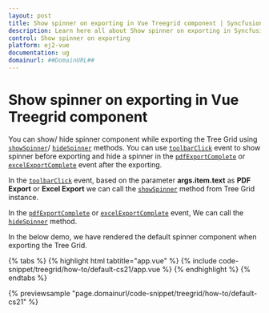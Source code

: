 ```yaml
---
layout: post
title: Show spinner on exporting in Vue Treegrid component | Syncfusion
description: Learn here all about Show spinner on exporting in Syncfusion Vue Treegrid component of Syncfusion Essential JS 2 and more.
control: Show spinner on exporting 
platform: ej2-vue
documentation: ug
domainurl: ##DomainURL##
---
```


# Show spinner on exporting in Vue Treegrid component

You can show/ hide spinner component while exporting the Tree Grid using [`showSpinner`](https://ej2.syncfusion.com/vue/documentation/api/treegrid/#showspinner)/ [`hideSpinner`](https://ej2.syncfusion.com/vue/documentation/api/treegrid/#hidespinner) methods. You can use  [`toolbarClick`](https://ej2.syncfusion.com/vue/documentation/api/treegrid/#toolbarclick) event to show spinner before exporting and hide a spinner in the [`pdfExportComplete`](https://ej2.syncfusion.com/vue/documentation/api/treegrid/#pdfexportcomplete) or [`excelExportComplete`](https://ej2.syncfusion.com/vue/documentation/api/treegrid/#excelexportcomplete) event after the exporting.

In the [`toolbarClick`](https://ej2.syncfusion.com/vue/documentation/api/grid/#toolbarclick) event, based on the parameter **args.item.text** as **PDF Export** or **Excel Export** we can call the [`showSpinner`](https://ej2.syncfusion.com/vue/documentation/api/treegrid/#showspinner) method from Tree Grid instance.

In the [`pdfExportComplete`](https://ej2.syncfusion.com/vue/documentation/api/treegrid/#pdfexportcomplete) or [`excelExportComplete`](https://ej2.syncfusion.com/vue/documentation/api/treegrid/#excelexportcomplete) event, We can call the [`hideSpinner`](https://ej2.syncfusion.com/vue/documentation/api/treegrid/#hidespinner) method.

In the below demo, we have rendered the default spinner component when exporting the Tree Grid.

{% tabs %}
{% highlight html tabtitle="app.vue" %}
{% include code-snippet/treegrid/how-to/default-cs21/app.vue %}
{% endhighlight %}
{% endtabs %}
        
{% previewsample "page.domainurl/code-snippet/treegrid/how-to/default-cs21" %}
